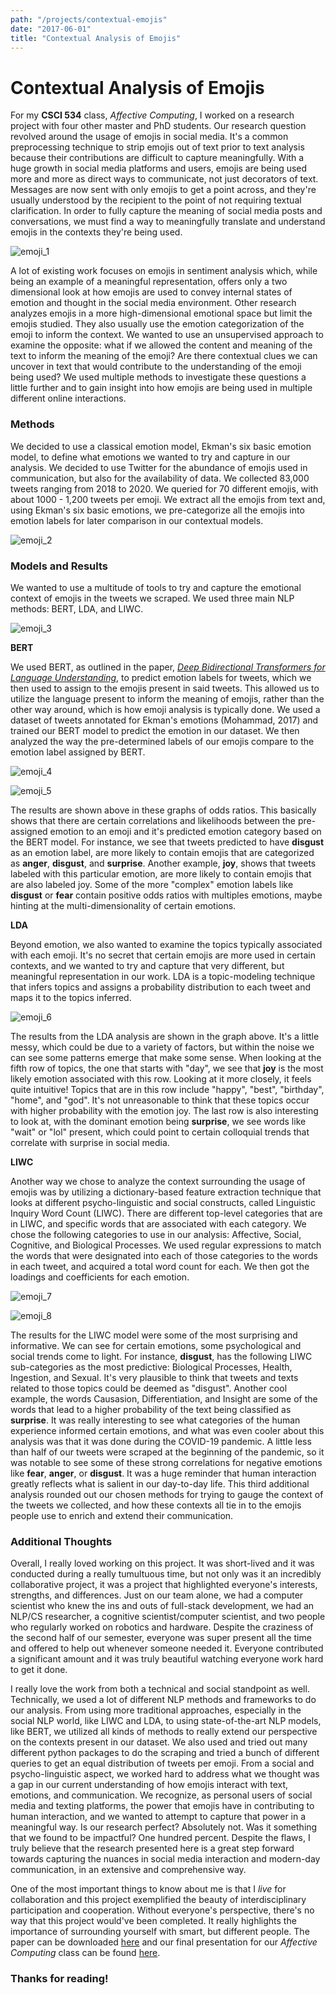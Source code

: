 ```yaml
---
path: "/projects/contextual-emojis"
date: "2017-06-01"
title: "Contextual Analysis of Emojis"
---
```

# Contextual Analysis of Emojis

For my **CSCI 534** class, *Affective Computing*, I worked on a research project with four other master and PhD students. Our research question revolved around the usage of emojis in social media. It's a common preprocessing technique to strip emojis out of text prior to text analysis because their contributions are difficult to capture meaningfully. With a huge growth in social media platforms and users, emojis are being used more and more as direct ways to communicate, not just decorators of text. Messages are now sent with only emojis to get a point across, and they're usually understood by the recipient to the point of not requiring textual clarification. In order to fully capture the meaning of social media posts and conversations, we must find a way to meaningfully translate and understand emojis in the contexts they're being used. 

![emoji_1](https://user-images.githubusercontent.com/26417696/102171838-788c1f00-3e65-11eb-891c-f4b6cc9be51f.png)

A lot of existing work focuses on emojis in sentiment analysis which, while being an example of a meaningful representation, offers only a two dimensional look at how emojis are used to convey internal states of emotion and thought in the social media environment. Other research analyzes emojis in a more high-dimensional emotional space but limit the emojis studied.  They also usually use the emotion categorization of the emoji to inform the context. We wanted to use an unsupervised approach to examine the opposite: what if we allowed the content and meaning of the text to inform the meaning of the emoji? Are there contextual clues we can uncover in text that would contribute to the understanding of the emoji being used? We used multiple methods to investigate these questions a little further and to gain insight into how emojis are being used in multiple different online interactions.

### Methods

We decided to use a classical emotion model, Ekman's six basic emotion model, to define what emotions we wanted to try and capture in our analysis. We decided to use Twitter for the abundance of emojis used in communication, but also for the availability of data. We collected 83,000 tweets ranging from 2018 to 2020. We queried for 70 different emojis, with about 1000 - 1,200 tweets per emoji. We extract all the emojis from text and, using Ekman's six basic emotions, we pre-categorize all the emojis into emotion labels for later comparison in our contextual models.

![emoji_2](https://user-images.githubusercontent.com/26417696/102173774-d458a700-3e69-11eb-8ba8-8213f6784e83.png)

### Models and Results

We wanted to use a multitude of tools to try and capture the emotional context of emojis in the tweets we scraped. We used three main NLP methods: BERT, LDA, and LIWC.

![emoji_3](https://user-images.githubusercontent.com/26417696/102173670-8e034800-3e69-11eb-9f58-4a0c7a55afd0.png)

**BERT**

We used BERT, as outlined in the paper, *[Deep Bidirectional Transformers for Language Understanding](https://arxiv.org/abs/1810.04805)*, to predict emotion labels for tweets, which we then used to assign to the emojis present in said tweets. This allowed us to utilize the language present to inform the meaning of emojis, rather than the other way around, which is how emoji analysis is typically done. We used a dataset of tweets annotated for Ekman's emotions (Mohammad, 2017) and trained our BERT model to predict the emotion in our dataset. We then analyzed the way the pre-determined labels of our emojis compare to the emotion label assigned by BERT. 

![emoji_4](https://user-images.githubusercontent.com/26417696/102173713-a3787200-3e69-11eb-99fe-eaf814679049.png)

![emoji_5](https://user-images.githubusercontent.com/26417696/102173769-cdca2f80-3e69-11eb-85fb-03cdad2d32b2.png)

The results are shown above in these graphs of odds ratios. This basically shows that there are certain correlations and likelihoods between the pre-assigned emotion to an emoji and it's predicted emotion category based on the BERT model. For instance, we see that tweets predicted to have **disgust** as an emotion label, are more likely to contain emojis that are categorized as **anger**, **disgust**, and **surprise**. Another example, **joy**, shows that tweets labeled with this particular emotion, are more likely to contain emojis that are also labeled joy. Some of the more "complex" emotion labels like **disgust** or **fear** contain positive odds ratios with multiples emotions, maybe hinting at the multi-dimensionality of certain emotions.

**LDA**

Beyond emotion, we also wanted to examine the topics typically associated with each emoji. It's no secret that certain emojis are more used in certain contexts, and we wanted to try and capture that very different, but meaningful representation in our work. LDA is a topic-modeling technique that infers topics and assigns a probability distribution to each tweet and maps it to the topics inferred.  

![emoji_6](https://user-images.githubusercontent.com/26417696/102173820-f520fc80-3e69-11eb-9d76-0ecb38cc8a7b.png)

The results from the LDA analysis are shown in the graph above. It's a little messy, which could be due to a variety of factors, but within the noise we can see some patterns emerge that make some sense. When looking at the fifth row of topics, the one that starts with "day", we see that **joy** is the most likely emotion associated with this row. Looking at it more closely, it feels quite intuitive! Topics that are in this row include "happy", "best", "birthday", "home", and "god". It's not unreasonable to think that these topics occur with higher probability with the emotion joy. The last row is also interesting to look at, with the dominant emotion being **surprise**, we see words like "wait" or "lol" present, which could point to certain colloquial trends that correlate with surprise in social media.

**LIWC**

Another way we chose to analyze the context surrounding the usage of emojis was by utilizing a dictionary-based feature extraction technique that looks at different psycho-linguistic and social constructs, called Linguistic Inquiry Word Count (LIWC). There are different top-level categories that are in LIWC, and specific words that are associated with each category. We chose the following categories to use in our analysis: Affective, Social, Cognitive, and Biological Processes. We used regular expressions to match the words that were designated into each of those categories to the words in each tweet, and acquired a total word count for each. We then got the loadings and coefficients for each emotion. 

![emoji_7](https://user-images.githubusercontent.com/26417696/102173830-fc480a80-3e69-11eb-809d-49788354e7ec.png)

![emoji_8](https://user-images.githubusercontent.com/26417696/102173857-12ee6180-3e6a-11eb-9b29-3f4b70c027aa.png)

The results for the LIWC model were some of the most surprising and informative. We can see for certain emotions, some psychological and social trends come to light. For instance, **disgust**, has the following LIWC sub-categories as the most predictive: Biological Processes, Health, Ingestion, and Sexual. It's very plausible to think that tweets and texts related to those topics could be deemed as "disgust". Another cool example, the words Causasion, Differentiation, and Insight are some of the words that lead to a higher probability of the text being classified as **surprise**. It was really interesting to see what categories of the human experience informed certain emotions, and what was even cooler about this analysis was that it was done during the COVID-19 pandemic. A little less than half of our tweets were scraped at the beginning of the pandemic, so it was notable to see some of these strong correlations for negative emotions like **fear**, **anger**, or **disgust**. It was a huge reminder that human interaction greatly reflects what is salient in our day-to-day life. This third additional analysis rounded out our chosen methods for trying to gauge the context of the tweets we collected, and how these contexts all tie in to the emojis people use to enrich and extend their communication.

### Additional Thoughts

Overall, I really loved working on this project. It was short-lived and it was conducted during a really tumultuous time, but not only was it an incredibly collaborative project, it was a project that highlighted everyone's interests, strengths, and differences. Just on our team alone, we had a computer scientist who knew the ins and outs of full-stack development, we had an NLP/CS researcher, a cognitive scientist/computer scientist, and two people who regularly worked on robotics and hardware. Despite the craziness of the second half of our semester, everyone was super present all the time and offered to help out whenever someone needed it. Everyone contributed a significant amount and it was truly beautiful watching everyone work hard to get it done. 

I really love the work from both a technical and social standpoint as well. Technically, we used a lot of different NLP methods and frameworks to do our analysis. From using more traditional approaches, especially in the social NLP world, like LIWC and LDA, to using state-of-the-art NLP models, like BERT, we utilized all kinds of methods to really extend our perspective on the contexts present in our dataset. We also used and tried out many different python packages to do the scraping and tried a bunch of different queries to get an equal distribution of tweets per emoji. From a social and psycho-linguistic aspect, we worked hard to address what we thought was a gap in our current understanding of how emojis interact with text, emotions, and communication. We recognize, as personal users of social media and texting platforms, the power that emojis have in contributing to human interaction, and we wanted to attempt to capture that power in a meaningful way. Is our research perfect? Absolutely not. Was it something that we found to be impactful? One hundred percent. Despite the flaws, I truly believe that the research presented here is a great step forward towards capturing the nuances in social media interaction and modern-day communication, in an extensive and comprehensive way. 

One of the most important things to know about me is that I *live* for collaboration and this project exemplified the beauty of interdisciplinary participation and cooperation. Without everyone's perspective, there's no way that this project would've been completed. It really highlights the importance of surrounding yourself with smart, but different people. The paper can be downloaded [here](https://drive.google.com/file/d/1GUjkJb1FkaZx_q0YjIIPYotiI-bSa3ef/view?usp=sharing) and our final presentation for our *Affective Computing* class can be found [here](https://docs.google.com/presentation/d/18AJT7tYwC07lbROclVvJGOUFDbLsOlC52zfL3-nWUKo/edit?usp=sharing). 

### Thanks for reading!